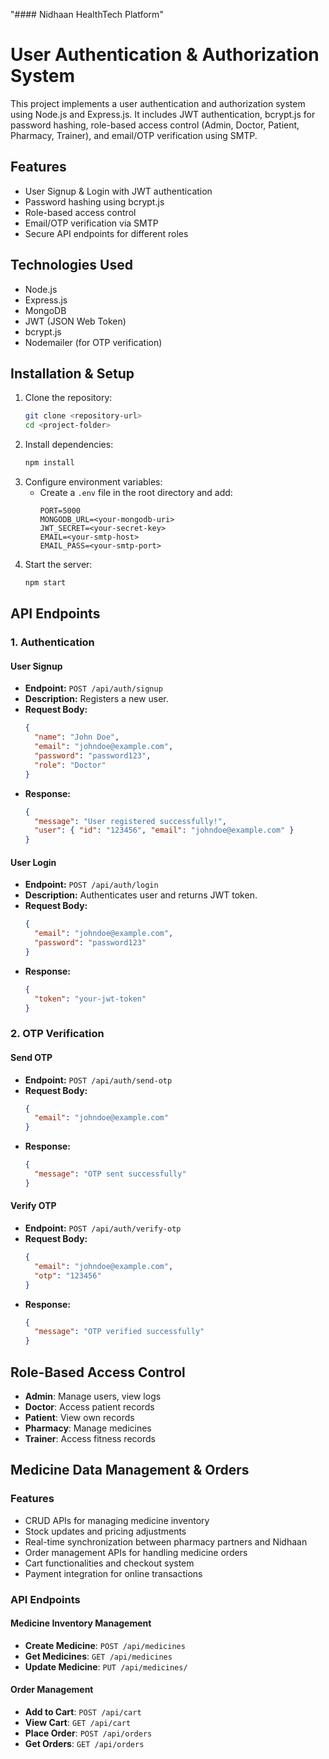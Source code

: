 "#### Nidhaan HealthTech Platform" 
# User Authentication & Authorization System

This project implements a user authentication and authorization system using Node.js and Express.js. It includes JWT authentication, bcrypt.js for password hashing, role-based access control (Admin, Doctor, Patient, Pharmacy, Trainer), and email/OTP verification using SMTP.

## Features
- User Signup & Login with JWT authentication
- Password hashing using bcrypt.js
- Role-based access control
- Email/OTP verification via SMTP
- Secure API endpoints for different roles

## Technologies Used
- Node.js
- Express.js
- MongoDB
- JWT (JSON Web Token)
- bcrypt.js
- Nodemailer (for OTP verification)

## Installation & Setup
1. Clone the repository:
   ```sh
   git clone <repository-url>
   cd <project-folder>
   ```
2. Install dependencies:
   ```sh
   npm install
   ```
3. Configure environment variables:
   - Create a `.env` file in the root directory and add:
     ```env
     PORT=5000
     MONGODB_URL=<your-mongodb-uri>
     JWT_SECRET=<your-secret-key>
     EMAIL=<your-smtp-host>
     EMAIL_PASS=<your-smtp-port>
     ```
4. Start the server:
   ```sh
   npm start
   ```

## API Endpoints
### 1. Authentication
#### **User Signup**
- **Endpoint:** `POST /api/auth/signup`
- **Description:** Registers a new user.
- **Request Body:**
  ```json
  {
    "name": "John Doe",
    "email": "johndoe@example.com",
    "password": "password123",
    "role": "Doctor"
  }
  ```
- **Response:**
  ```json
  {
    "message": "User registered successfully!",
    "user": { "id": "123456", "email": "johndoe@example.com" }
  }
  ```

#### **User Login**
- **Endpoint:** `POST /api/auth/login`
- **Description:** Authenticates user and returns JWT token.
- **Request Body:**
  ```json
  {
    "email": "johndoe@example.com",
    "password": "password123"
  }
  ```
- **Response:**
  ```json
  {
    "token": "your-jwt-token"
  }
  ```

### 2. OTP Verification
#### **Send OTP**
- **Endpoint:** `POST /api/auth/send-otp`
- **Request Body:**
  ```json
  {
    "email": "johndoe@example.com"
  }
  ```
- **Response:**
  ```json
  {
    "message": "OTP sent successfully"
  }
  ```

#### **Verify OTP**
- **Endpoint:** `POST /api/auth/verify-otp`
- **Request Body:**
  ```json
  {
    "email": "johndoe@example.com",
    "otp": "123456"
  }
  ```
- **Response:**
  ```json
  {
    "message": "OTP verified successfully"
  }
  ```

## Role-Based Access Control
- **Admin**: Manage users, view logs
- **Doctor**: Access patient records
- **Patient**: View own records
- **Pharmacy**: Manage medicines
- **Trainer**: Access fitness records



## Medicine Data Management & Orders

### Features
- CRUD APIs for managing medicine inventory
- Stock updates and pricing adjustments
- Real-time synchronization between pharmacy partners and Nidhaan
- Order management APIs for handling medicine orders
- Cart functionalities and checkout system
- Payment integration for online transactions

### API Endpoints
#### **Medicine Inventory Management**
- **Create Medicine**: `POST /api/medicines`
- **Get Medicines**: `GET /api/medicines`
- **Update Medicine**: `PUT /api/medicines/`

#### **Order Management**
- **Add to Cart**: `POST /api/cart`
- **View Cart**: `GET /api/cart`
- **Place Order**: `POST /api/orders`
- **Get Orders**: `GET /api/orders`


